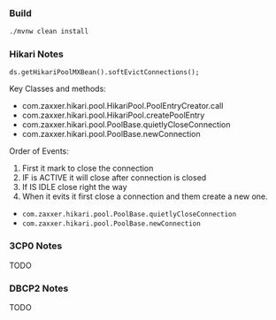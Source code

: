 ### Build 
```bash
./mvnw clean install 
```
### Hikari Notes

`ds.getHikariPoolMXBean().softEvictConnections();`

Key Classes and methods:
 * com.zaxxer.hikari.pool.HikariPool.PoolEntryCreator.call
 * com.zaxxer.hikari.pool.HikariPool.createPoolEntry
 * com.zaxxer.hikari.pool.PoolBase.quietlyCloseConnection
  * com.zaxxer.hikari.pool.PoolBase.newConnection

Order of Events:
1. First it mark to close the connection
2. IF is ACTIVE it will close after connection is closed
3. If IS IDLE close right the way
4. When it evits it first close a connection and them create a new one.
  * `com.zaxxer.hikari.pool.PoolBase.quietlyCloseConnection`
  * `com.zaxxer.hikari.pool.PoolBase.newConnection`

### 3CP0 Notes
TODO

### DBCP2 Notes
TODO